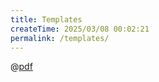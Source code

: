 ```yaml
---
title: Templates
createTime: 2025/03/08 00:02:21
permalink: /templates/
---
```


<LinkCard icon="" href="" title="" ></LinkCard>

<RepoCard repo=""></RepoCard>

@[pdf]()